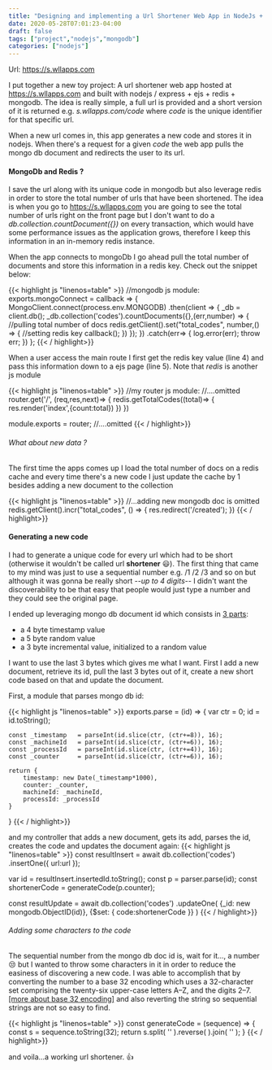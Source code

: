 ```yaml
---
title: "Designing and implementing a Url Shortener Web App in NodeJs + EJS + MongoDb + Redis"
date: 2020-05-28T07:01:23-04:00
draft: false
tags: ["project","nodejs","mongodb"]
categories: ["nodejs"]
---
```


Url: https://s.wllapps.com

I put together a new toy project: A url shortener web app hosted at https://s.wllapps.com and built with nodejs / express + ejs + redis + mongodb. The idea is really simple, a full url is provided and a short version of it is returned e.g. _s.wllapps.com/code_ where _code_ is the unique identifier for that specific url.

When a new url comes in, this app generates a new code and stores it in nodejs. When there's a request for a given _code_ the web app pulls the mongo db document and redirects the user to its url.

#### MongoDb and Redis ?
I save the url along with its unique code in mongodb but also leverage redis in order to store the total number of urls that have been shortened. The idea is when you go to https://s.wllapps.com you are going to see the total number of urls right on the front page but I don't want to do a _db.collection.countDocument({})_ on every transaction, which would have some performance issues as the application grows, therefore I keep this information in an in-memory redis instance.

When the app connects to mongoDb I go ahead pull the total number of documents and store this information in a redis key. Check out the snippet below:

{{< highlight js "linenos=table" >}}
//mongodb js module:
exports.mongoConnect = callback => {
    MongoClient.connect(process.env.MONGODB)
    .then(client => {
        _db = client.db();
        _db.collection('codes').countDocuments({},(err,number) => { //pulling total number of docs
            redis.getClient().set("total_codes", number,() => { //setting redis key
                callback();
            })
        });
    })
    .catch(err=> {
        log.error(err);
        throw err;
    })
};
{{< / highlight>}}

When a user access the main route I first get the redis key value (line 4) and pass this information down to a ejs page (line 5). Note that _redis_ is another js module

{{< highlight js "linenos=table" >}}
//my router js module:
//....omitted
router.get('/', (req,res,next)=> {
    redis.getTotalCodes((total)=> {
        res.render('index',{count:total})
    })
})

module.exports = router;
//....omitted
{{< / highlight>}}

###### What about new data ?
The first time the apps comes up I load the total number of docs on a redis cache and every time there's a new code I just update the cache by 1 besides adding a new document to the collection

{{< highlight js "linenos=table" >}}
//...adding new mongodb doc is omitted
redis.getClient().incr("total_codes", () => {
    res.redirect('/created');
}) 
{{< / highlight>}}

#### Generating a new code
I had to generate a unique code for every url which had to be short (otherwise it wouldn't be called url **shortener** :smiley:). The first thing that came to my mind was just to use a sequential number e.g. /1 /2 /3 and so on but although it was gonna be really short _--up to 4 digits--_ I didn't want the discoverability to be that easy that people would just type a number and they could see the original page.

I ended up leveraging mongo db document id which consists in [3 parts](https://docs.mongodb.com/manual/reference/method/ObjectId/):

- a 4 byte timestamp value
- a 5 byte random value
- a 3 byte incremental value, initialized to a random value

I want to use the last 3 bytes which gives me what I want. First I add a new document, retrieve its id, pull the last 3 bytes out of it, create a new short code based on that and update the document.

First, a module that parses mongo db id:

{{< highlight js "linenos=table" >}}
exports.parse = (id) => {
    var ctr = 0;
    id = id.toString();

    const _timestamp   = parseInt(id.slice(ctr, (ctr+=8)), 16);
    const _machineId   = parseInt(id.slice(ctr, (ctr+=6)), 16);
    const _processId   = parseInt(id.slice(ctr, (ctr+=4)), 16);
    const _counter     = parseInt(id.slice(ctr, (ctr+=6)), 16);

    return {
        timestamp: new Date(_timestamp*1000),
        counter: _counter,
        machineId: _machineId,
        processId: _processId
    }
}
{{< / highlight>}}

and my controller that adds a new document, gets its add, parses the id, creates the code and updates the document again: 
{{< highlight js "linenos=table" >}}
const resultInsert = await db.collection('codes')
        .insertOne({
            url:url
        });

var id = resultInsert.insertedId.toString();
const p = parser.parse(id);
const shortenerCode = generateCode(p.counter);

 const resultUpdate = await db.collection('codes')
        .updateOne(
            {_id: new mongodb.ObjectID(id)},
            {$set: {
                code:shortenerCode
            }} 
        )
{{< / highlight>}}

###### Adding some characters to the code
The sequential number from the mongo db doc id is, wait for it..., a number :unamused: but I wanted to throw some characters in it in order to reduce the easiness of discovering a new code. I was able to accomplish that by converting the number to a base 32 encoding which uses a 32-character set comprising the twenty-six upper-case letters A–Z, and the digits 2–7. [[more about base 32 encoding]](https://en.wikipedia.org/wiki/Base32) and also reverting the string so sequential strings are not so easy to find.

{{< highlight js "linenos=table" >}}
const generateCode = (sequence) => {
    const s = sequence.toString(32);
    return s.split( '' ).reverse( ).join( '' );
}
{{< / highlight>}}

and voila...a working url shortener. :+1:
